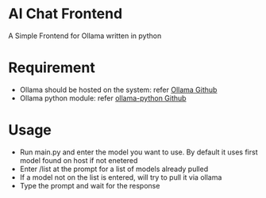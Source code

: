 # AI Chat Frontend

A Simple Frontend for Ollama written in python

# Requirement

- Ollama should be hosted on the system: refer [Ollama Github](https://github.com/ollama/ollama)
- Ollama python module: refer [ollama-python Github](https://github.com/ollama/ollama-python)

# Usage

- Run main.py and enter the model you want to use. By default it uses first model found on host if not enetered
- Enter /list at the prompt for a list of models already pulled
- If a model not on the list is entered, will try to pull it via ollama
- Type the prompt and wait for the response